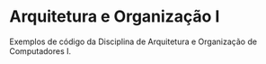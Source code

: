 # Arquitetura e Organização I
Exemplos de código da Disciplina de Arquitetura e Organização de Computadores I.
